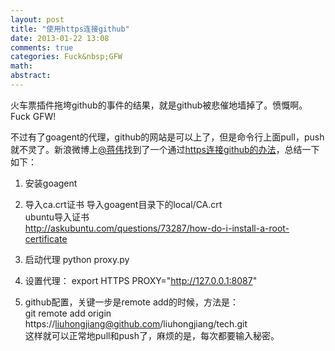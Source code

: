 ```yaml
---
layout: post
title: "使用https连接github"
date: 2013-01-22 13:08
comments: true
categories: Fuck&nbsp;GFW
math: 
abstract: 
---
```


火车票插件拖垮github的事件的结果，就是github被悲催地墙掉了。愤慨啊。Fuck GFW!

不过有了goagent的代理，github的网站是可以上了，但是命令行上面pull，push就不灵了。新浪微博上[@蒋伟](http://www.weibo.com/neilxp)找到了一个通过[https连接github的办法](http://www.weibo.com/1791166224/zfvJvnG39)，总结一下如下：

1. 安装goagent
2. 导入ca.crt证书
    导入goagent目录下的local/CA.crt     
    ubuntu导入证书      
    http://askubuntu.com/questions/73287/how-do-i-install-a-root-certificate        

3. 启动代理 python proxy.py
4. 设置代理： export HTTPS PROXY="http://127.0.0.1:8087"
5. github配置，关键一步是remote add的时候，方法是：     
    git remote add origin https://liuhongjiang@github.com/liuhongjiang/tech.git     
    这样就可以正常地pull和push了，麻烦的是，每次都要输入秘密。      



